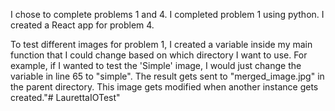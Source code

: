 I chose to complete problems 1 and 4. 
I completed problem 1 using python. I created a React app for problem 4.

To test different images for problem 1, I created a variable inside my main function that I could change based on which directory I want to use. For example,
if I wanted to test the 'Simple' image, I would just change the variable in line 65 to "simple". The result gets sent to "merged_image.jpg" in the parent directory. This image gets modified when another instance gets created."# LaurettaIOTest" 
